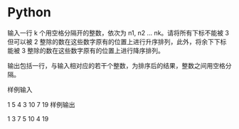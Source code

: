 # Python
输入一行 k 个用空格分隔开的整数，依次为 n1, n2 … nk。请将所有下标不能被 3 但可以被 2 整除的数在这些数字原有的位置上进行升序排列，此外，将余下下标能被 3 整除的数在这些数字原有的位置上进行降序排列。

输出包括一行，与输入相对应的若干个整数，为排序后的结果，整数之间用空格分隔。

样例输入

1 5 4 3 10 7 19
样例输出

1 3 7 5 10 4 19

